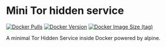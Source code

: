 # Mini Tor hidden service
[![Docker Pulls](https://img.shields.io/docker/pulls/craumix/mini-tor-hs)](https://hub.docker.com/r/craumix/mini-tor-hs)
[![Docker Version](https://img.shields.io/docker/v/craumix/mini-tor-hs)](https://hub.docker.com/r/craumix/mini-tor-hs)
[![Docker Image Size (tag)](https://img.shields.io/docker/image-size/craumix/mini-tor-hs/latest)](https://hub.docker.com/r/craumix/mini-tor-hs)

A minimal Tor Hidden Service inside Docker powered by alpine.
